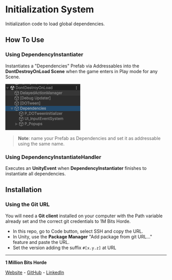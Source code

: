 # Initialization System

Initialization code to load global dependencies.

## How To Use

### Using DependencyInstantiater

Instantiates a "Dependencies" Prefab via Addressables into the **DontDestroyOnLoad Scene** when the game enters in Play mode for any Scene.

![Dont Destroy On Load](/Docs~/DontDestroyOnLoad.png "DontDestroyOnLoad")

>**Note**: name your Prefab as Dependencies and set it as addressable using the same name.

### Using DependencyInstantiateHandler

Executes an **UnityEvent** when **DependencyInstantiater** finishes to instantiate all dependencies.

## Installation

### Using the Git URL

You will need a **Git client** installed on your computer with the Path variable already set and the correct git credentials to 1M Bits Horde.

- In this repo, go to Code button, select SSH and copy the URL.
- In Unity, use the **Package Manager** "Add package from git URL..." feature and paste the URL.
- Set the version adding the suffix `#[x.y.z]` at URL

---

**1 Million Bits Horde**

[Website](https://www.1mbitshorde.com) -
[GitHub](https://github.com/1mbitshorde) -
[LinkedIn](https://www.linkedin.com/company/1m-bits-horde)
